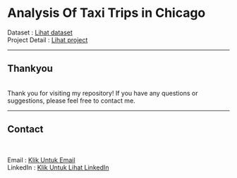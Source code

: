 # Analysis Of Taxi Trips in Chicago

Dataset : [Lihat dataset](https://drive.google.com/file/d/1reCaS7YVPx6yT0GktPC5ynh6ONuF3ih8/view?usp=drive_link)<br>
Project Detail : [Lihat project](https://drive.google.com/file/d/1desSTnGwREQloxMkutes_CFg1dyGAQzw/view?usp=drive_link)<br>

---
## Thankyou
<br>
Thank you for visiting my repository! If you have any questions or suggestions, please feel free to contact me.

---
## Contact
<br>

Email : [Klik Untuk Email](https://mail.google.com/mail/u/0/?tab=rm&ogbl#inbox?compose=CllgCJfnbBsFSfmwMhcPGsBLnvlqTsxdqkZzQHJLGLDljZnFTnvnQCRTDKCQVFTZBtWsjvhWSNV)<br>
LinkedIn : [Klik Untuk Lihat LinkedIn](https://www.linkedin.com/in/al-maidah-/)<br>
